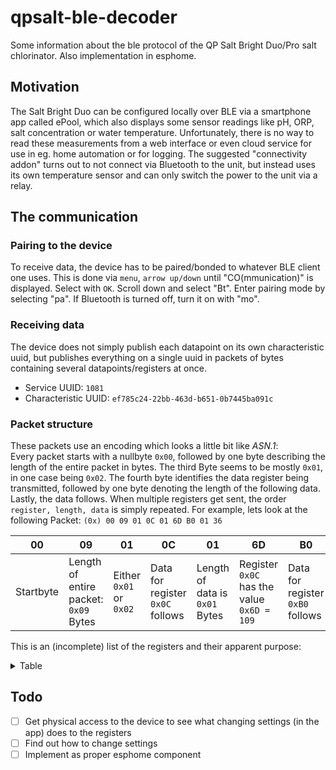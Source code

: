 # qpsalt-ble-decoder
Some information about the ble protocol of the QP Salt Bright Duo/Pro salt chlorinator. Also implementation in esphome.

## Motivation
The Salt Bright Duo can be configured locally over BLE via a smartphone app called ePool, which also displays some sensor readings like pH, ORP, salt concentration or water temperature. 
Unfortunately, there is no way to read these measurements from a web interface or even cloud service for use in eg. home automation or for logging. The suggested "connectivity addon" turns out to not connect via Bluetooth to the unit, but instead uses its own temperature sensor and can only switch the power to the unit via a relay.

## The communication
### Pairing to the device
To receive data, the device has to be paired/bonded to whatever BLE client one uses. This is done via `menu`, `arrow up/down` until "CO(mmunication)" is displayed. Select with `OK`. Scroll down and select "Bt". Enter pairing mode by selecting "pa". If Bluetooth is turned off, turn it on with "mo".
### Receiving data
The device does not simply publish each datapoint on its own characteristic uuid, but publishes everything on a single uuid in packets of bytes containing several datapoints/registers at once.
- Service UUID: `1081`
- Characteristic UUID: `ef785c24-22bb-463d-b651-0b7445ba091c`
### Packet structure
These packets use an encoding which looks a little bit like _ASN.1_: \
Every packet starts with a nullbyte `0x00`, followed by one byte describing the length of the entire packet in bytes. The third Byte seems to be mostly `0x01`, in one case being `0x02`. The fourth byte identifies the data register being transmitted, followed by one byte denoting the length of the following data. Lastly, the data follows. When multiple registers get sent, the order `register, length, data` is simply repeated.
For example, lets look at the following Packet: `(0x) 00 09 01 0C 01 6D B0 01 36`

| 00 | 09 | 01 | 0C | 01 | 6D | B0 | 01 | 36 |
| -- | -- | -- | -- | -- | -- | -- | -- | -- |
| Startbyte | Length of entire packet: `0x09` Bytes | Either `0x01` or `0x02`  | Data for register `0x0C` follows | Length of data is `0x01` Bytes | Register `0x0C` has the value `0x6D = 109` | Data for register `0xB0` follows | Length of data is `0x01` Bytes | Register `0xB0` has the value `0x36 = 54` |

This is an (incomplete) list of the registers and their apparent purpose:
<details>
  <summary> Table </summary>
  
| Register | Length | Description             | Notes                               |
|----------|--------|-------------------------|-------------------------------------|
| `01`     | 1      | pH * 10, resolution 1   |                                     |
| `02`     | 2      | pH * 100, resolution 10 |                                     |
| `03`     | 1      | ?                       |                                     |
| `06`     | 2      | ORP in mV               |                                     |
| `08`     | 1      | ?                       |                                     |
| `09`     | 2      | water temperature * 10  |                                     |
| `0A`     | 1      | ?                       |                                     |
| `0B`     | 1      | ?                       | some sort of measurement            |
| `0C`     | 1      | ?                       | some sort of measurement            |
| `0E`     | 2      | ?                       |                                     |
| `0F`     | 2      | ?                       |                                     |
| `10`     | 2      | ?                       |                                     |
| `11`     | 2      | ?                       |                                     |
| `12`     | 4      | ?                       |                                     |
| `13`     | 4      | ?                       |                                     |
| `30`     | 1      | pH setpoint * 10        |                                     |
| `31`     | 1      | ?                       |                                     |
| `32`     | 1      | ?                       |                                     |
| `33`     | 1      | ?                       |                                     |
| `35`     | 1      | ORP setpoint in mV / 10 |                                     |
| `37`     | 1      | ?                       |                                     |
| `39`     | 1      | ?                       |                                     |
| `50`     | 1      | ?                       |                                     |
| `51`     | 1      | ?                       |                                     |
| `5F`     | 1      | ?                       |                                     |
| `67`     | 2      | ?                       |                                     |
| `69`     | 4      | ?                       |                                     |
| `6A`     | 1      | ?                       |                                     |
| `8F`     | 1      | ?                       |                                     |
| `90`     | 8      | ?                       |                                     |
| `91`     | 8      | ?                       |                                     |
| `92`     | 1      | ?                       |                                     |
| `93`     | 2      | ?                       |                                     |
| `94`     | 2      | ?                       |                                     |
| `95`     | 4      | ?                       |                                     |
| `96`     | 2      | ?                       |                                     |
| `97`     | 2      | ?                       |                                     |
| `99`     | 22     | Device Name ascii       |                                     |
| `9A`     | 16     | Serial Number ascii     |                                     |
| `9B`     | 2      | ?                       |                                     |
| `9C`     | 2      | ?                       |                                     |
| `9D`     | 8      | ?                       |                                     |
| `A3`     | 8      | ?                       |                                     |
| `B0`     | 1      | ?                       | some sort of measurement            |
| `B1`     | 6      | MAC address             |                                     |
| `D1`     | 1      | ?                       |                                     |
| `E1`     | 15     | ?                       | this has `0x02` as third packetbyte |
| `E2`     | 15     | ?                       |                                     |
| `FE`     | 1      | ?                       |                                     |
</details>

## Todo
- [ ] Get physical access to the device to see what changing settings (in the app) does to the registers
- [ ] Find out how to change settings
- [ ] Implement as proper esphome component
